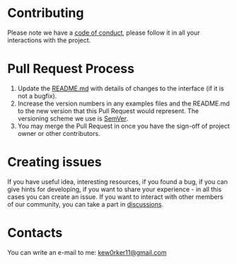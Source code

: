 # Contributing

Please note we have a [code of conduct](https://github.com/Keworker/file-finder-pyqt/blob/master/CODE_OF_CONDUCT.md), please follow it in all your interactions with the project.

# Pull Request Process 

1. Update the [README.md](https://github.com/Keworker/file-finder-pyqt/blob/master/README.md) with details of changes to the interface (if it is not a bugfix).
2. Increase the version numbers in any examples files and the README.md to the new version that this Pull Request would represent. The versioning scheme we use is [SemVer](https://semver.org/).
3. You may merge the Pull Request in once you have the sign-off of project owner or other contributors.

# Creating issues

If you have useful idea, interesting resources, if you found a bug, if you can give hints for developing, if you want to share your experience - in all this cases you can create an issue. 
If you want to interact with other members of our community, you can take a part in [discussions](https://github.com/Keworker/file-finder-pyqt/discussions).

# Contacts

You can write an e-mail to me: [kew0rker11@gmail.com](mailto:kew0rker11@gmail.com)
